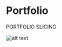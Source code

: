 # Portfolio

PORTFOLIO SLICING

![alt text]([https://github.com/Dean12-web/POS-APP/blob/main/ScreenShoot/Login.png](https://github.com/Dean12-web/Portfolio/blob/main/public/images/home.png))
